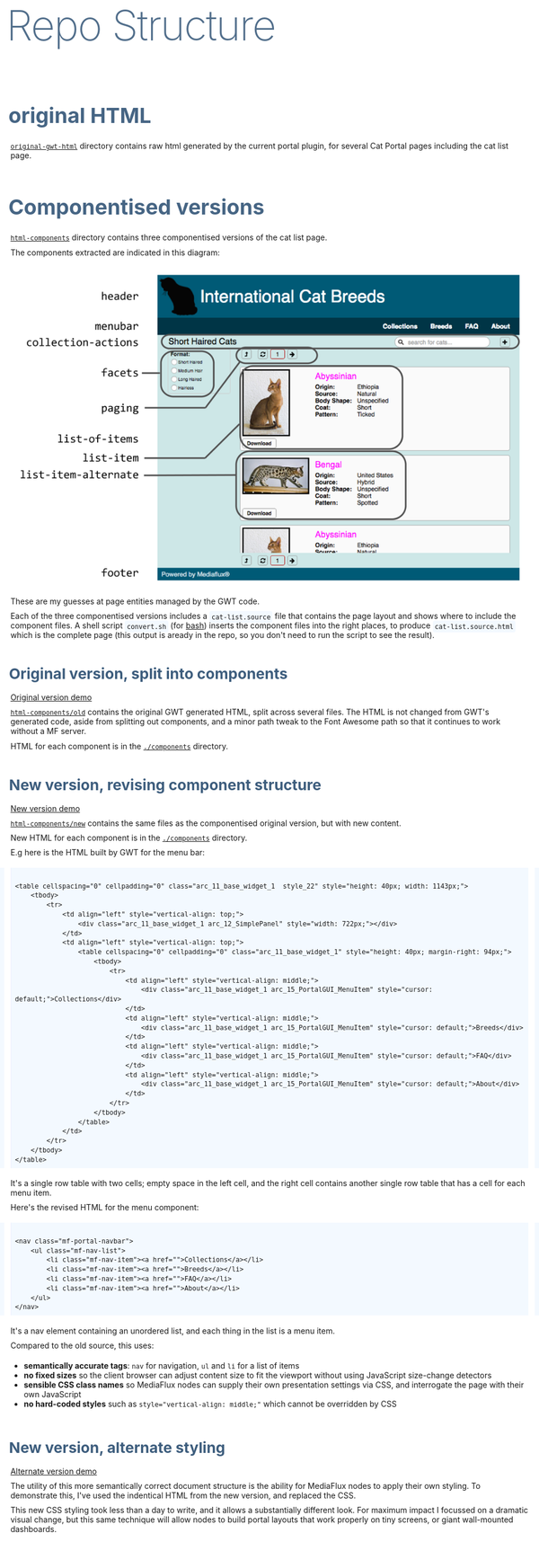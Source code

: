<link rel="stylesheet" href="https://cdn.jsdelivr.net/prism/1.4.1/themes/prism.css" />

<style>
  html {
    font-family: lato, sans-serif;
    font-size: 14pt;
    line-height: 1.5;
    background: white;
    padding: 0;
    margin: 0;
  }

  body {
    max-width: 50rem;
    margin: 0 auto;
    padding: 0 1rem 5rem;
  }

  img {
    max-width: 100%;
  }

  h1 {
    color: #f3f9ff;
    color; white;
    background: #357;
    line-height: 1.1;
    margin: 0 0 1rem;
    padding: 1em 0;
    box-shadow: -49.9rem 0 #357, 49.9rem 0 #357;
  }

h1, h2 {
  font-weight: 200;
  letter-spacing: -0.025em;
}

  h2, h3, h4, h5, h6 {
    color: #357;
    margin: 0 0 0 -0.1em;
    padding: 1.5em 0 0.5em;
  }
  h1 { font-size: 2.827rem; opacity: 1.00 }
  h2 { font-size: 3.998rem; opacity: 0.85 }
  /* not using 2.827rem */
  h3 { font-size: 1.999rem; opacity: 0.90 }
  h4 { font-size: 1.414rem; opacity: 0.95 }
  h5 { font-size: 1.000rem; opacity: 1.00 }
  h6 { font-size: 0.707rem; opacity: 1.00 }

  h1 a, h2 a, h3 a, h4 a, h5 a, h6 a {
    color: inherit;
    border-bottom: 2px dotted;
    text-decoration: inherit;
  }
  h1 a:hover, h2 a:hover, h3 a:hover, h4 a:hover, h5 a:hover, h6 a:hover {
    border-bottom: 2px solid;
  }

  p {
    margin: 0;
    padding: 0.33em 0;
  }

  code {
    font-size: smaller;
  }

  p > code {
    background: #f3f9ff;
    padding: 0.3em;
    border-radius: 0.3em;
  }

  pre {
    padding: 0.5em;
    background: #f3f9ff;
    border-left: 1px solid #eef0ff;
    box-shadow: -50rem 0 #f3f9ff, 50rem 0 #f3f9ff;
  }

  pre.small { font-size: 75%; color: rgba(0,0,0, 0.8) }

  /* override some Prism sourcecode highlight styles */
  pre[class*="language-"] {
    line-height: 1.2;
    overflow: visible;
    background: #f3f9ff;
  }
  :not(pre) > code[class*="language-"] {
    background: #f3f9ff;
    padding: 0.3em;
    border-radius: 0.3em;
  }

  code[class*="language-"] {
    line-height: 1.2;
  }

  pre p {
    padding: 0;
  }


  /* ToC management */
  #tocHeading { cursor: pointer; }
  #tocContent { overflow: hidden; font-size: smaller; }
  .open   #tocHeading:after { content: ' \25be' }
  .closed #tocHeading:after { content: ' \25b8' }
  .open   #tocContent { height: auto; }
  .closed #tocContent { height: 0; }

</style>

## Repo Structure


### original HTML

[`original-gwt-html`](original-gwt-html) directory contains raw
html generated by the current portal plugin, for several Cat Portal
pages including the cat list page.


### Componentised versions

[`html-components`](html-components) directory contains three
componentised versions of the cat list page.

The components extracted are indicated in this diagram:

![components](images/components-01.png)

These are my guesses at page entities managed by the GWT code.

Each of the three componentised versions includes a `cat-list.source`
file that contains the page layout and shows where to include the
component files.  A shell script `convert.sh` (for
[bash](https://en.wikipedia.org/wiki/Bash_(Unix_shell))) inserts the
component files into the right places, to produce
`cat-list.source.html` which is the complete page (this output
is aready in the repo, so you don't need to run the script to see the
result).


#### Original version, split into components

[Original version demo](http://danielbaird.com/mf-portal-modern/html-components/old/cat-list.source.html)

[`html-components/old`](html-components/old) contains the
original GWT generated HTML, split across several files.  The HTML
is not changed from GWT's generated code, aside from splitting out
components, and a minor path tweak to the Font Awesome path so that
it continues to work without a MF server.

HTML for each component is in the
[`./components`](html-components/old/components) directory.


#### New version, revising component structure

[New version demo](http://danielbaird.com/mf-portal-modern/html-components/new/cat-list.source.html)

[`html-components/new`](html-components/new) contains the same
files as the componentised original version, but with new content.

New HTML for each component is in the
[`./components`](html-components/new/components) directory.

E.g here is the HTML built by GWT for the menu bar:

<pre class="language-markup"><code>
&lt;table cellspacing="0" cellpadding="0" class="arc_11_base_widget_1  style_22" style="height: 40px; width: 1143px;">
    &lt;tbody>
        &lt;tr>
            &lt;td align="left" style="vertical-align: top;">
                &lt;div class="arc_11_base_widget_1 arc_12_SimplePanel" style="width: 722px;">&lt;/div>
            &lt;/td>
            &lt;td align="left" style="vertical-align: top;">
                &lt;table cellspacing="0" cellpadding="0" class="arc_11_base_widget_1" style="height: 40px; margin-right: 94px;">
                    &lt;tbody>
                        &lt;tr>
                            &lt;td align="left" style="vertical-align: middle;">
                                &lt;div class="arc_11_base_widget_1 arc_15_PortalGUI_MenuItem" style="cursor: default;">Collections&lt;/div>
                            &lt;/td>
                            &lt;td align="left" style="vertical-align: middle;">
                                &lt;div class="arc_11_base_widget_1 arc_15_PortalGUI_MenuItem" style="cursor: default;">Breeds&lt;/div>
                            &lt;/td>
                            &lt;td align="left" style="vertical-align: middle;">
                                &lt;div class="arc_11_base_widget_1 arc_15_PortalGUI_MenuItem" style="cursor: default;">FAQ&lt;/div>
                            &lt;/td>
                            &lt;td align="left" style="vertical-align: middle;">
                                &lt;div class="arc_11_base_widget_1 arc_15_PortalGUI_MenuItem" style="cursor: default;">About&lt;/div>
                            &lt;/td>
                        &lt;/tr>
                    &lt;/tbody>
                &lt;/table>
            &lt;/td>
        &lt;/tr>
    &lt;/tbody>
&lt;/table>
</code></pre>

It's a single row table with two cells; empty space in the left cell,
and the right cell contains another single row table that has a cell
for each menu item.

Here's the revised HTML for the menu component:

<pre class="language-markup"><code>
&lt;nav class="mf-portal-navbar">
    &lt;ul class="mf-nav-list">
        &lt;li class="mf-nav-item">&lt;a href="">Collections&lt;/a>&lt;/li>
        &lt;li class="mf-nav-item">&lt;a href="">Breeds&lt;/a>&lt;/li>
        &lt;li class="mf-nav-item">&lt;a href="">FAQ&lt;/a>&lt;/li>
        &lt;li class="mf-nav-item">&lt;a href="">About&lt;/a>&lt;/li>
    &lt;/ul>
&lt;/nav>
</code></pre>

It's a nav element containing an unordered list, and each thing in
the list is a menu item.

Compared to the old source, this uses:

- **semantically accurate tags**: `nav` for navigation, `ul` and
  `li` for a list of items
- **no fixed sizes** so the client browser can adjust content size
  to fit the viewport without using JavaScript size-change detectors
- **sensible CSS class names** so MediaFlux nodes can supply their
  own presentation settings via CSS, and interrogate the page with
  their own JavaScript
- **no hard-coded styles** such as `style="vertical-align: middle;"`
  which cannot be overridden by CSS


#### New version, alternate styling

[Alternate version demo](http://danielbaird.com/mf-portal-modern/html-components/new/cat-list-alt.source.html)

The utility of this more semantically correct document structure is
the ability for MediaFlux nodes to apply their own styling.  To
demonstrate this, I've used the indentical HTML from the new version,
and replaced the CSS.

This new CSS styling took less than a day to write, and it allows a
substantially different look.  For maximum impact I focussed on a
dramatic visual change, but this same technique will allow nodes to
build portal layouts that work properly on tiny screens, or giant
wall-mounted dashboards.


<script src="https://cdn.jsdelivr.net/prism/1.4.1/prism.js"></script>
















